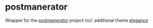# postmanerator
Wrapper for the [postmanerator](https://github.com/aubm/postmanerator) project incl. additional theme [elegance](https://github.com/runateam/elegance)
